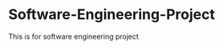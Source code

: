Software-Engineering-Project
============================

This is for software engineering project
